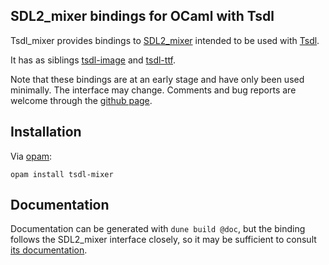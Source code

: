 SDL2\_mixer bindings for OCaml with Tsdl
----------------------------------------

Tsdl\_mixer provides bindings to
[SDL2_mixer](https://www.libsdl.org/projects/SDL_mixer/) intended to
be used with [Tsdl](http://erratique.ch/software/tsdl).

It has as siblings [tsdl-image](https://github.com/sanette/tsdl-image)
and [tsdl-ttf](https://github.com/sanette/tsdl-ttf).

Note that these bindings are at an early stage and have only been used
minimally.  The interface may change.  Comments and bug reports are
welcome through the [github page](https://github.com/sanette/tsdl-mixer).

## Installation

Via [opam](https://opam.ocaml.org/):

    opam install tsdl-mixer

## Documentation

Documentation can be generated with `dune build @doc`, but the binding
follows the SDL2_mixer interface closely, so it may be sufficient to
consult
[its documentation](https://www.libsdl.org/projects/SDL_mixer/docs/index.html).
